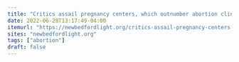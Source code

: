 ```yaml
---
title: "Critics assail pregnancy centers, which outnumber abortion clinics in Southeastern Mass."
date: 2022-06-28T13:17:49-04:00
itemurl: "https://newbedfordlight.org/critics-assail-pregnancy-centers-which-outnumber-abortion-clinics-in-southeastern-mass/"
sites: "newbedfordlight.org"
tags: ["abortion"]
draft: false
---
```


